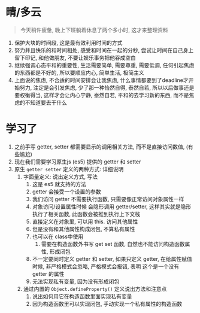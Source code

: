 # 晴/多云

> 今天稍许疲惫,  晚上下班躺着休息了两个多小时, 这才来整理资料

1. 保护大块的时间段, 这是最有效利用时间的方式
2. 努力并且快乐的和时间相处, 感受和时间在一起的分秒, 尝试让时间在自己身上留下印记, 和他做朋友, 不要让娱乐事务把他吞成空白
3. 继续强调心态平和的重要性, 生活需要简单, 需要尊重, 需要低调, 任何引起焦虑的东西都是不好的, 所以要顺应内心, 简单生活, 极简主义
4. 上面说的焦虑, 不合适的时间安排会让我焦虑, 什么事情都要到了deadline才开始努力, 注定是会引发焦虑, 少了那一种怡然自得, 泰然自若, 所以以后做事还是要权衡得当, 这样才会让内心宁静, 泰然自若, 平和的去学习新的东西, 而不是焦虑的不知道要去干什么

# 学习了

1. 之前手写 getter, setter 都需要显示的调用相关方法, 而不是直接访问数值, (有些尴尬)
2. 现在我们需要学习原生js (es5) 提供的 getter 和 setter
3. 原生 `getter setter` 定义的两种方式: 详细说明
   1. 字面量定义: 说出定义方式, 写法
      1. 这是 es5 就支持的方法
      2. getter 会接受一个设置的参数
      3. 我们访问 getter 不需要执行函数, 只需要像正常访问对象属性一样
      4. 对象访问/设置属性时候 会隐形调用 getter/setter, 这样其实就是隐形执行了相关函数, 此函数会被推到执行上下文栈
      5. 直接定义在对象里, 可以用 this. 访问其他属性
      6. 但是没有和其他属性构成闭包, 不算私有属性
      7. 也可以在 class中使用 
         1. 需要在构造函数外书写 get set 函数, 自然也不能访问构造函数属性, 形成闭包
      8. 不一定要同时定义 getter 和 setter, 如果只定义 getter, 在给属性赋值时候, 非严格模式会忽略, 严格模式会报错, 表明 这个是一个没有 getter 的属性
      9. 无法实现私有变量, 因为没有形成闭包
   2. 通过内置的 `Object.defineProperty()` 定义说出方法和注意点
      1. 说出如何用它在构造函数里面实现私有变量
      2. 因为构造函数里可以实现闭包, 手动实现一个私有属性的构造函数